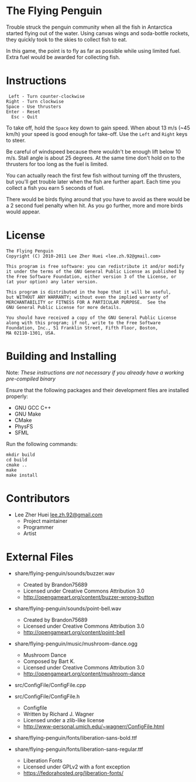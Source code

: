 # The Flying Penguin
Trouble struck the penguin community when all the fish in Antarctica started flying out of the water. Using canvas wings and soda-bottle rockets, they quickly took to the skies to collect fish to eat.

In this game, the point is to fly as far as possible while using limited fuel. Extra fuel would be awarded for collecting fish.

# Instructions

     Left - Turn counter-clockwise
    Right - Turn clockwise
    Space - Use thrusters
    Enter - Reset
      Esc - Quit

To take off, hold the `Space` key down to gain speed. When about 13 m/s (~45 km/h) your speed is good enough for take-off. Use the `Left` and `Right` keys to steer.

Be careful of windspeed because there wouldn't be enough lift below 10 m/s. Stall angle is about 25 degrees. At the same time don't hold on to the thrusters for too long as the fuel is limited.

You can actually reach the first few fish without turning off the thrusters, but you'll get trouble later when the fish are further apart. Each time you collect a fish you earn 5 seconds of fuel.

There would be birds flying around that you have to avoid as there would be a 2 second fuel penalty when hit. As you go further, more and more birds would appear.

# License

    The Flying Penguin
    Copyright (C) 2010-2011 Lee Zher Huei <lee.zh.92@gmail.com>
    
    This program is free software: you can redistribute it and/or modify
    it under the terms of the GNU General Public License as published by
    the Free Software Foundation, either version 3 of the License, or
    (at your option) any later version.
    
    This program is distributed in the hope that it will be useful,
    but WITHOUT ANY WARRANTY; without even the implied warranty of
    MERCHANTABILITY or FITNESS FOR A PARTICULAR PURPOSE.  See the
    GNU General Public License for more details.
    
    You should have received a copy of the GNU General Public License
    along with this program; if not, write to the Free Software
    Foundation, Inc., 51 Franklin Street, Fifth Floor, Boston,
    MA 02110-1301, USA.

# Building and Installing

Note: *These instructions are not necessary if you already have a working pre-compiled binary*

Ensure that the following packages and their development files are installed properly:

  * GNU GCC C++
  * GNU Make
  * CMake
  * PhysFS
  * SFML

Run the following commands:

    mkdir build
    cd build
    cmake ..
    make
    make install

# Contributors

* Lee Zher Huei <lee.zh.92@gmail.com>
  - Project maintainer
  - Programmer
  - Artist

# External Files

* share/flying-penguin/sounds/buzzer.wav
  - Created by Brandon75689
  - Licensed under Creative Commons Attribution 3.0
  - http://opengameart.org/content/buzzer-wrong-button

* share/flying-penguin/sounds/point-bell.wav
  - Created by Brandon75689
  - Licensed under Creative Commons Attribution 3.0
  - http://opengameart.org/content/point-bell

* share/flying-penguin/music/mushroom-dance.ogg
  - Mushroom Dance
  - Composed by Bart K.
  - Licensed under Creative Commons Attribution 3.0
  - http://opengameart.org/content/mushroom-dance

* src/ConfigFile/ConfigFile.cpp
* src/ConfigFile/ConfigFile.h
  - Configfile
  - Written by Richard J. Wagner
  - Licensed under a zlib-like license
  - http://www-personal.umich.edu/~wagnerr/ConfigFile.html

* share/flying-penguin/fonts/liberation-sans-bold.ttf
* share/flying-penguin/fonts/liberation-sans-regular.ttf
  - Liberation Fonts
  - Licensed under GPLv2 with a font exception
  - https://fedorahosted.org/liberation-fonts/

